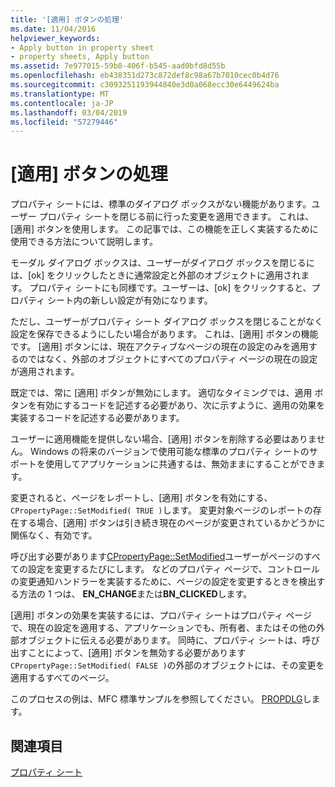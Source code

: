 ```yaml
---
title: '[適用] ボタンの処理'
ms.date: 11/04/2016
helpviewer_keywords:
- Apply button in property sheet
- property sheets, Apply button
ms.assetid: 7e977015-59b8-406f-b545-aad0bfd8d55b
ms.openlocfilehash: eb438351d273c872def8c98a67b7010cec0b4d76
ms.sourcegitcommit: c3093251193944840e3d0a068ecc30e6449624ba
ms.translationtype: MT
ms.contentlocale: ja-JP
ms.lasthandoff: 03/04/2019
ms.locfileid: "57279446"
---
```

# <a name="handling-the-apply-button"></a>[適用] ボタンの処理

プロパティ シートには、標準のダイアログ ボックスがない機能があります。ユーザー プロパティ シートを閉じる前に行った変更を適用できます。 これは、[適用] ボタンを使用します。 この記事では、この機能を正しく実装するために使用できる方法について説明します。

モーダル ダイアログ ボックスは、ユーザーがダイアログ ボックスを閉じるには、[ok] をクリックしたときに通常設定と外部のオブジェクトに適用されます。 プロパティ シートにも同様です。ユーザーは、[ok] をクリックすると、プロパティ シート内の新しい設定が有効になります。

ただし、ユーザーがプロパティ シート ダイアログ ボックスを閉じることがなく設定を保存できるようにしたい場合があります。 これは、[適用] ボタンの機能です。 [適用] ボタンには、現在アクティブなページの現在の設定のみを適用するのではなく、外部のオブジェクトにすべてのプロパティ ページの現在の設定が適用されます。

既定では、常に [適用] ボタンが無効にします。 適切なタイミングでは、適用 ボタンを有効にするコードを記述する必要があり、次に示すように、適用の効果を実装するコードを記述する必要があります。

ユーザーに適用機能を提供しない場合、[適用] ボタンを削除する必要はありません。 Windows の将来のバージョンで使用可能な標準のプロパティ シートのサポートを使用してアプリケーションに共通するは、無効ままにすることができます。

変更されると、ページをレポートし、[適用] ボタンを有効にする、`CPropertyPage::SetModified( TRUE )`します。 変更対象ページのレポートの存在する場合、[適用] ボタンは引き続き現在のページが変更されているかどうかに関係なく、有効です。

呼び出す必要があります[CPropertyPage::SetModified](../mfc/reference/cpropertypage-class.md#setmodified)ユーザーがページのすべての設定を変更するたびにします。 などのプロパティ ページで、コントロールの変更通知ハンドラーを実装するために、ページの設定を変更するときを検出する方法の 1 つは、 **EN_CHANGE**または**BN_CLICKED**します。

[適用] ボタンの効果を実装するには、プロパティ シートはプロパティ ページで、現在の設定を適用する、アプリケーションでも、所有者、またはその他の外部オブジェクトに伝える必要があります。 同時に、プロパティ シートは、呼び出すことによって、[適用] ボタンを無効する必要があります`CPropertyPage::SetModified( FALSE )`の外部のオブジェクトには、その変更を適用するすべてのページ。

このプロセスの例は、MFC 標準サンプルを参照してください。 [PROPDLG](../visual-cpp-samples.md)します。

## <a name="see-also"></a>関連項目

[プロパティ シート](../mfc/property-sheets-mfc.md)
